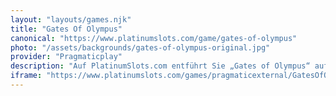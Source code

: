 ```yaml
---
layout: "layouts/games.njk"
title: "Gates Of Olympus"
canonical: "https://www.platinumslots.com/game/gates-of-olympus"
photo: "/assets/backgrounds/gates-of-olympus-original.jpg"
provider: "Pragmaticplay"
description: "Auf PlatinumSlots.com entführt Sie „Gates of Olympus“ auf den Gipfel des Olymp, wo Zeus‘ Blitze ein 6-Walzen-Raster mit „Pay Anywhere“-Funktion treffen. Erhalten Sie 8 oder mehr Zeus-Scatter, um bis zu 15 Freispiele zu aktivieren. Jede Kaskade kann Multiplikatoren von 2- bis 1000-fach für himmlische Belohnungen hinzufügen. Nutzen Sie die Ante-Bet-Funktion auf PlatinumSlots.com, um Ihren Einsatz zu erhöhen und Ihre Chancen auf die Bonusrunde zu verbessern, oder stürzen Sie sich mit der Option „Bonus kaufen“ direkt ins Geschehen. „Gates of Olympus“ bietet ein Slot-Erlebnis, das dem Göttlichen in nichts nachsteht – mit elektrisierender Grafik, einem donnernden Soundtrack und ständig wirbelnden Walzen."
iframe: "https://www.platinumslots.com/games/pragmaticexternal/GatesOfOlympus1/149608"
---
```

